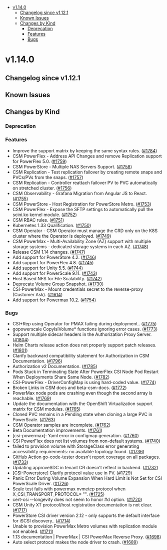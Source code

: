 <!--toc-->
- [v1.14.0](#v1140)
  - [Changelog since v1.12.1](#changelog-since-v1121)
  - [Known Issues](#known-issues)
  - [Changes by Kind](#changes-by-kind)
    - [Deprecation](#deprecation)
    - [Features](#features)
    - [Bugs](#bugs)
 

# v1.14.0 

## Changelog since v1.12.1 

## Known Issues 

## Changes by Kind 

### Deprecation 

### Features 

- Improve the support matrix by keeping the same syntax rules. ([#1784](https://github.com/dell/csm/issues/1784))
- CSM PowerFlex - Address API Changes and remove Replication support for PowerFlex 5.0. ([#1759](https://github.com/dell/csm/issues/1759))
- CSM PowerStore - Multiple NAS Servers Support. ([#1758](https://github.com/dell/csm/issues/1758))
- CSM Replication - Test replication failover by creating remote snaps and PVCs/PVs from the snaps. ([#1757](https://github.com/dell/csm/issues/1757))
- CSM Replication - Controller reattach failover PV to PVC automatically on stretched cluster. ([#1756](https://github.com/dell/csm/issues/1756))
- CSM Observability - Grafana Migration from Angular JS to React. ([#1755](https://github.com/dell/csm/issues/1755))
- CSM PowerStore - Host Registration for PowerStore Metro. ([#1753](https://github.com/dell/csm/issues/1753))
- CSM PowerFlex - Expose the SFTP settings to automatically pull the scini.ko kernel module. ([#1752](https://github.com/dell/csm/issues/1752))
- CSM RBAC rules. ([#1751](https://github.com/dell/csm/issues/1751))
- Kubernetes 1.33 Qualification. ([#1750](https://github.com/dell/csm/issues/1750))
- CSM Operator - CSM Operator must manage the CRD only on the K8S cluster where the Operator is deployed. ([#1749](https://github.com/dell/csm/issues/1749))
- CSM PowerMax - Multi-Availability Zone (AZ) support with multiple storage systems - dedicated storage systems in each AZ. ([#1748](https://github.com/dell/csm/issues/1748))
- Release CSM 1.14 changes. ([#1747](https://github.com/dell/csm/issues/1747))
- Add support for  PowerStore 4.2. ([#1746](https://github.com/dell/csm/issues/1746))
- Add support for  PowerFlex 4.8. ([#1745](https://github.com/dell/csm/issues/1745))
- Add support for Unity 5.5. ([#1744](https://github.com/dell/csm/issues/1744))
- Add support for PowerScale 9.11. ([#1743](https://github.com/dell/csm/issues/1743))
- Host Based NFS for File Scalability. ([#1742](https://github.com/dell/csm/issues/1742))
- Deprecate Volume Group Snapshot. ([#1730](https://github.com/dell/csm/issues/1730))
- CSI-PowerMax - Mount credentials secret to the reverse-proxy (Customer Ask). ([#1614](https://github.com/dell/csm/issues/1614))
- Add support for Powermax 10.2. ([#1754](https://github.com/dell/csm/issues/1754))

### Bugs 

- CSI+Rep using Operator for PMAX failing during deployment.. ([#1775](https://github.com/dell/csm/issues/1775))
- gopowerscale CopyIsiVolume* functions ignoring error cases. ([#1773](https://github.com/dell/csm/issues/1773))
- Support multiple sidecar headers in the Authorization Proxy Server. ([#1804](https://github.com/dell/csm/issues/1804))
- Helm Charts release action does not properly support patch releases. ([#1801](https://github.com/dell/csm/issues/1801))
- Clarify backward compatibility statement for Authorization in CSM Documentation. ([#1796](https://github.com/dell/csm/issues/1796))
- Authorization v2 Documentation. ([#1785](https://github.com/dell/csm/issues/1785))
- Pods Stuck in Terminating State After PowerFlex CSI Node Pod Restart When Deployments Share Same Node. ([#1782](https://github.com/dell/csm/issues/1782))
- CSI-PowerFlex - DriverConfigMap is using hard-coded value. ([#1774](https://github.com/dell/csm/issues/1774))
- Broken Links in CSM docs and beta-csm-docs. ([#1772](https://github.com/dell/csm/issues/1772))
- PowerMax node pods are crashing even though the second array is reachable. ([#1769](https://github.com/dell/csm/issues/1769))
- Update the documentation with the OpenShift Virtualization support matrix for CSM modules. ([#1765](https://github.com/dell/csm/issues/1765))
- Cloned PVC remains in a Pending state when cloning a large PVC in PowerScale. ([#1763](https://github.com/dell/csm/issues/1763))
- CSM Operator samples are incomplete. ([#1762](https://github.com/dell/csm/issues/1762))
- Beta Documentation improvements. ([#1761](https://github.com/dell/csm/issues/1761))
- [csi-powermax]: Yaml error in configmap generation. ([#1760](https://github.com/dell/csm/issues/1760))
- CSI PowerFlex does not list volumes from non-default systems. ([#1740](https://github.com/dell/csm/issues/1740))
- failed to provision volume with StorageClass error generating accessibility requirements: no available topology found. ([#1736](https://github.com/dell/csm/issues/1736))
- GitHub Action go-code-tester doesn't report coverage on all packages. ([#1733](https://github.com/dell/csm/issues/1733))
- Updating approveSDC in tenant CR doesn't reflect in backend. ([#1732](https://github.com/dell/csm/issues/1732))
- [CSI-Powerstore] Clarify protocol value use in PV. ([#1729](https://github.com/dell/csm/issues/1729))
- Panic Error During Volume Expansion When Hard Limit is Not Set for CSI PowerScale Driver. ([#1726](https://github.com/dell/csm/issues/1726))
- Scale test fails with powermax nvmetcp protocol when X_CSI_TRANSPORT_PROTOCOL= "". ([#1725](https://github.com/dell/csm/issues/1725))
- cert-csi --longevity does not seem to honor #d option. ([#1720](https://github.com/dell/csm/issues/1720))
- CSM Unity XT protocol/host registration documentation is not clear. ([#1717](https://github.com/dell/csm/issues/1717))
- PowerStore CSI driver version 2.12 - only supports the default interface for iSCSI discovery.. ([#1714](https://github.com/dell/csm/issues/1714))
- Unable to provision PowerMax Metro volumes with replication module not enabled. ([#1711](https://github.com/dell/csm/issues/1711))
- 1.13 documentation | PowerMax | CSI PowerMax Reverse Proxy. ([#1698](https://github.com/dell/csm/issues/1698))
- Auto select protocol makes the node driver to crash. ([#1689](https://github.com/dell/csm/issues/1689))
